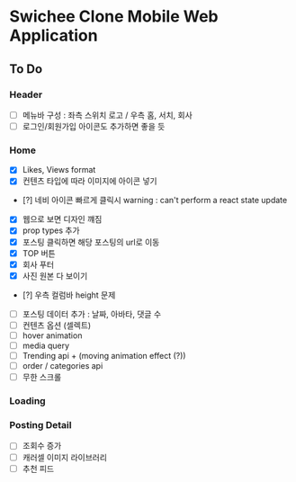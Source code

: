 # Swichee Clone Mobile Web Application

## To Do

### Header

- [ ] 메뉴바 구성 : 좌측 스위치 로고 / 우측 홈, 서치, 회사
- [ ] 로그인/회원가입 아이콘도 추가하면 좋을 듯

### Home

- [x] Likes, Views format
- [x] 컨텐츠 타입에 따라 이미지에 아이콘 넣기
- [?] 네비 아이콘 빠르게 클릭시 warning : can't perform a react state update
- [x] 웹으로 보면 디자인 꺠짐
- [x] prop types 추가
- [x] 포스팅 클릭하면 해당 포스팅의 url로 이동
- [x] TOP 버튼
- [x] 회사 푸터
- [x] 사진 원본 다 보이기
- [?] 우측 컬럼바 height 문제
- [ ] 포스팅 데이터 추가 : 날짜, 아바타, 댓글 수
- [ ] 컨텐츠 옵션 (셀렉트)
- [ ] hover animation
- [ ] media query
- [ ] Trending api + (moving animation effect (?))
- [ ] order / categories api
- [ ] 무한 스크롤

### Loading

### Posting Detail

- [ ] 조회수 증가
- [ ] 캐러셀 이미지 라이브러리
- [ ] 추천 피드
